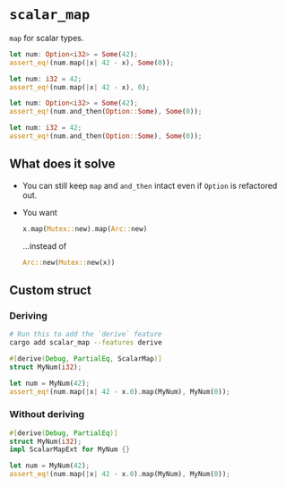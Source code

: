 # `scalar_map`

`map` for scalar types.

```rust
let num: Option<i32> = Some(42);
assert_eq!(num.map(|x| 42 - x), Some(0));

let num: i32 = 42;
assert_eq!(num.map(|x| 42 - x), 0);

let num: Option<i32> = Some(42);
assert_eq!(num.and_then(Option::Some), Some(0));

let num: i32 = 42;
assert_eq!(num.and_then(Option::Some), Some(0));
```

## What does it solve

- You can still keep `map` and `and_then` intact even if `Option` is refactored out.
- You want

  ```rust
  x.map(Mutex::new).map(Arc::new)
  ```

  ...instead of

  ```rust
  Arc::new(Mutex::new(x))
  ```

## Custom struct

### Deriving

```bash
# Run this to add the `derive` feature
cargo add scalar_map --features derive
```

```rust
#[derive(Debug, PartialEq, ScalarMap)]
struct MyNum(i32);

let num = MyNum(42);
assert_eq!(num.map(|x| 42 - x.0).map(MyNum), MyNum(0));
```

### Without deriving

```rust
#[derive(Debug, PartialEq)]
struct MyNum(i32);
impl ScalarMapExt for MyNum {}

let num = MyNum(42);
assert_eq!(num.map(|x| 42 - x.0).map(MyNum), MyNum(0));
```
